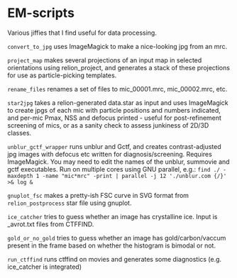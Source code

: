 # EM-scripts

Various jiffies that I find useful for data processing.

`convert_to_jpg` uses ImageMagick to make a nice-looking jpg from an mrc.

`project_map` makes several projections of an input map in selected
orientations using relion_project, and generates a stack of these
projections for use as particle-picking templates.

`rename_files` renames a set of files to mic_00001.mrc, mic_00002.mrc,
etc.

`star2jpg` takes a relion-generated data.star as input and uses
ImageMagick to create jpgs of each mic with particle positions and
numbers indicated, and per-mic Pmax, NSS and defocus printed - useful
for post-refinement screening of mics, or as a sanity check to assess
junkiness of 2D/3D classes.

`unblur_gctf_wrapper` runs unblur and Gctf, and creates contrast-adjusted jpg images with defocus etc written for diagnosis/screening. Requires ImageMagick. You may need to edit the names of the unblur, summovie and gctf executables. Run on multiple cores using GNU parallel, e.g.: `find ./ -maxdepth 1 -name "mic*mrc" -print | parallel -j 12 './unblur.com {/}' >& log &`

`gnuplot_fsc` makes a pretty-ish FSC curve in SVG format from `relion_postprocess` star file using gnuplot.

`ice_catcher` tries to guess whether an image has crystalline ice. Input is \_avrot.txt files from CTFFIND.

`gold_or_no_gold` tries to guess whether an image has gold/carbon/vaccum present in the frame based on whether the histogram is bimodal or not.

`run_ctffind` runs ctffind on movies and generates some diagnostics (e.g. ice_catcher is integrated)
